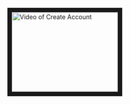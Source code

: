 <a href="http://www.youtube.com/watch?feature=player_embedded&v=xHo3GI9y34k
" target="_blank"><img src="http://img.youtube.com/vi/xHo3GI9y34k/0.jpg" 
alt="Video of Create Account" width="240" height="180" border="10" /></a>

